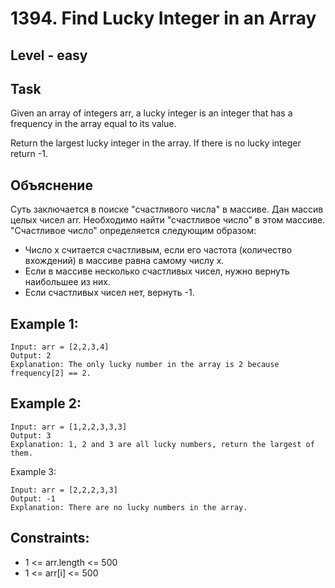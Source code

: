 # 1394. Find Lucky Integer in an Array


## Level - easy


## Task
Given an array of integers arr, a lucky integer is an integer that has a frequency in the array equal to its value.

Return the largest lucky integer in the array. If there is no lucky integer return -1.


## Объяснение
Cуть заключается в поиске "счастливого числа" в массиве. 
Дан массив целых чисел arr. Необходимо найти "счастливое число" в этом массиве. "Счастливое число" определяется следующим образом:
- Число x считается счастливым, если его частота (количество вхождений) в массиве равна самому числу x.
- Если в массиве несколько счастливых чисел, нужно вернуть наибольшее из них.
- Если счастливых чисел нет, вернуть -1.


## Example 1:
```
Input: arr = [2,2,3,4]
Output: 2
Explanation: The only lucky number in the array is 2 because frequency[2] == 2.
```


## Example 2:
```
Input: arr = [1,2,2,3,3,3]
Output: 3
Explanation: 1, 2 and 3 are all lucky numbers, return the largest of them.
```


Example 3:
```
Input: arr = [2,2,2,3,3]
Output: -1
Explanation: There are no lucky numbers in the array.
```

## Constraints:
- 1 <= arr.length <= 500
- 1 <= arr[i] <= 500